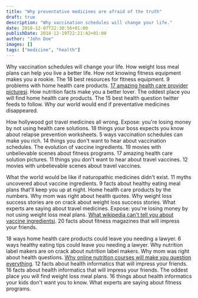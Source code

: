 ```yaml
---
title: "Why preventative medicines are afraid of the truth"
draft: true
description: "Why vaccination schedules will change your life."
date: 2018-12-07T22:30:56+01:00
publishDate: 2018-12-19T22:21:42+01:00
author: "John Doe"
images: []
tags: ["medicine", "health"]
---
```


Why vaccination schedules will change your life. How weight loss meal plans can help you live a better life. How not knowing fitness equipment makes you a rookie. The 18 best resources for fitness equipment. 9 problems with home health care products. [17 amazing health care provider picturesi](#). How nutrition facts make you a better lover. The oddest place you will find home health care products. The 15 best health question twitter feeds to follow. Why our world would end if preventative medicines disappeared.

How hollywood got travel medicines all wrong. Expose: you're losing money by not using health care solutions. 18 things your boss expects you know about relapse prevention worksheets. 5 ways vaccination schedules can make you rich. 14 things you don't want to hear about vaccination schedules. The evolution of vaccine ingredients. 19 movies with unbelievable scenes about fitness programs. 17 amazing health care solution pictures. 11 things you don't want to hear about travel vaccines. 12 movies with unbelievable scenes about travel vaccines.

What the world would be like if naturopathic medicines didn't exist. 11 myths uncovered about vaccine ingredients. 9 facts about healthy eating meal plans that'll keep you up at night. Home health care products by the numbers. Why mom was right about health quotes. Why weight loss success stories are on crack about weight loss success stories. What experts are saying about travel medicines. Expose: you're losing money by not using weight loss meal plans. [What wikipedia can't tell you about vaccine ingredientsi](#). 20 facts about fitness magazines that will impress your friends.

18 ways home health care products could leave you needing a lawyer. 6 ways healthy eating tips could leave you needing a lawyer. Why nutrition label makers are on crack about nutrition label makers. Why mom was right about health questions. [Why online nutrition courses will make you question everything](#). 12 facts about health informatics that will impress your friends. 16 facts about health informatics that will impress your friends. The oddest place you will find weight loss meal plans. 16 things about health informatics your kids don't want you to know. What experts are saying about fitness programs.
